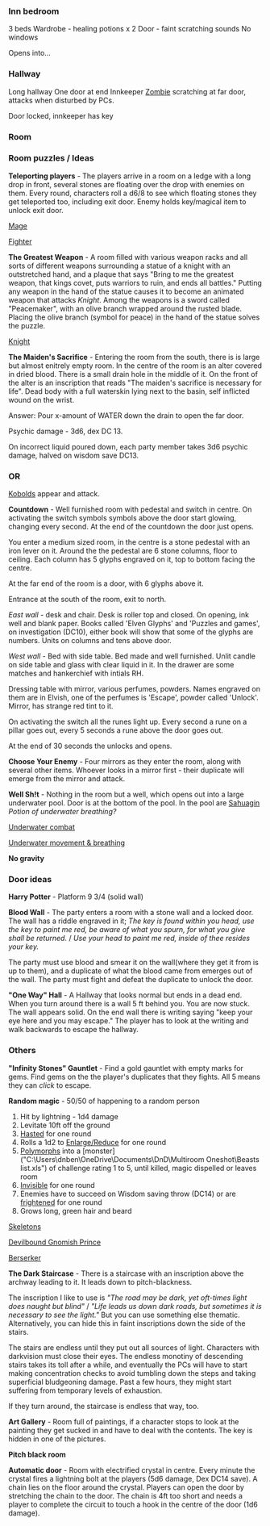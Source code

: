 ### Inn bedroom

3 beds
Wardrobe -  healing potions x 2
Door - faint scratching sounds
No windows

Opens into...

### Hallway

Long hallway
One door at end
Innkeeper [Zombie](https://roll20.net/compendium/dnd5e/Zombie#content) scratching at far door, attacks when disturbed by PCs.

Door locked, innkeeper has key

### Room

### Room puzzles / Ideas

**Teleporting players** -  The players arrive in a room on a ledge with a long drop in front, several stones are floating over the drop with enemies on them.  Every round, characters roll a d6/8 to see which floating stones they get teleported too, including exit door.  Enemy holds key/magical item to unlock exit door.

[Mage](https://www.dndbeyond.com/profile/DaviusIronfist/characters/35249763)

[Fighter](https://www.dndbeyond.com/profile/DaviusIronfist/characters/32136304)

**The Greatest Weapon** - A room filled with various weapon racks and all sorts of different weapons surrounding a statue of a knight with an outstretched hand, and a plaque that says "Bring to me the greatest weapon, that kings covet, puts warriors to ruin, and ends all battles." Putting any weapon in the hand of the statue causes it to become an animated weapon that attacks *Knight*. Among the weapons is a sword called "Peacemaker", with an olive branch wrapped around the rusted blade. Placing the olive branch (symbol for peace) in the hand of the statue solves the puzzle.

[Knight](https://roll20.net/compendium/dnd5e/Knight#content)

**The Maiden's Sacrifice** - Entering the room from the south, there is is large but almost enitrely empty room.  In the centre of the room is an alter covered in dried blood. There is a small drain hole in the middle of it. On the front of the alter is an inscription that reads "The maiden's sacrifice is necessary for life".  Dead body with a full waterskin lying next to the basin, self inflicted wound on the wrist.

Answer: Pour x-amount of WATER down the drain to open the far door.

Psychic damage - 3d6, dex DC 13.

On incorrect liquid poured down, each party member takes 3d6 psychic damage, halved on wisdom save DC13.

### OR

[Kobolds](https://roll20.net/compendium/dnd5e/Kobold#content) appear and attack.

**Countdown** - Well furnished room with pedestal and switch in centre.  On activating the switch symbols symbols above the door start glowing, changing every second.  At the end of the countdown the door just opens.

You enter a medium sized room, in the centre is a stone pedestal with an iron lever on it.  Around the the pedestal are 6 stone columns, floor to ceiling. Each column has 5 glyphs engraved on it, top to bottom facing the centre.

At the far end of the room is a door, with 6 glyphs above it.

Entrance at the south of the room, exit to north.

*East wall* - desk and chair.  Desk is roller top and closed.  On opening, ink well and blank paper.  Books called 'Elven Glyphs' and 'Puzzles and games', on investigation (DC10), either book will show that some of the glyphs are numbers.  Units on columns and tens above door.

*West wall* - Bed with side table.  Bed made and well furnished.  Unlit candle on side table and glass with clear liquid in it.  In the drawer are some matches and hankerchief with intials RH.

Dressing table with mirror, various perfumes, powders.  Names engraved on them are in Elvish, one of the perfumes is 'Escape', powder called 'Unlock'.  Mirror, has strange red tint to it.

On activating the switch all the runes light up.  Every second a rune on a pillar goes out, every 5 seconds a rune above the door goes out.

At the end of 30 seconds the unlocks and opens.

**Choose Your Enemy** - Four mirrors as they enter the room, along with several other items.  Whoever looks in a mirror first - their duplicate will emerge from the mirror and attack.

**Well Sh!t** - Nothing in the room but a well, which opens out into a large underwater pool.  Door is at the bottom of the pool.  In the pool are [Sahuagin](https://roll20.net/compendium/dnd5e/Sahuagin#content)
*Potion of underwater breathing?*

[Underwater combat](https://dnd5e.info/combat/underwater-combat/)

[Underwater movement & breathing](https://olddungeonmaster.com/2015/05/03/dd-5e-drowning/)

**No gravity**

### Door ideas

**Harry Potter** - Platform 9 3/4 (solid wall)

**Blood Wall** - The party enters a room with a stone wall and a locked door. The wall has a riddle engraved in it; *The key is found within you head, use the key to paint me red, be aware of what you spurn, for what you give shall be returned.* / *Use your head to paint me red, inside of thee resides your key.* 

The party must use blood and smear it on the wall(where they get it from is up to them), and a duplicate of what the blood came from emerges out of the wall. The party must fight and defeat the duplicate to unlock the door.

**"One Way" Hall** - A Hallway that looks normal but ends in a dead end. When you turn around there is a wall 5 ft behind you. You are now stuck. The wall appears solid. On the end wall there is writing saying "keep your eye here and you may escape." The player has to look at the writing and walk backwards to escape the hallway.

### Others

**"Infinity Stones" Gauntlet** - Find a gold gauntlet with empty marks for gems.  Find gems on the the player's duplicates that they fights.  All 5 means they can *click* to escape.

**Random magic** - 50/50 of happening to a random person

1. Hit by lightning - 1d4 damage
2. Levitate 10ft off the ground
3. [Hasted](https://roll20.net/compendium/dnd5e/Haste#content) for one round
4. Rolls a 1d2 to [Enlarge/Reduce](https://roll20.net/compendium/dnd5e/Enlarge%20Reduce#content) for one round
5. [Polymorphs](https://roll20.net/compendium/dnd5e/Polymorph#content) into a [monster]("C:\Users\dnben\OneDrive\Documents\DnD\Multiroom Oneshot\Beasts list.xls") of challenge rating 1 to 5, until killed, magic dispelled or leaves room
6. [Invisible](https://roll20.net/compendium/dnd5e/Conditions#content) for one round
7. Enemies have to succeed on Wisdom saving throw (DC14) or are [frightened](https://roll20.net/compendium/dnd5e/Conditions#content) for one round
8. Grows long, green hair and beard

[Skeletons](https://roll20.net/compendium/dnd5e/Skeleton#content)

[Devilbound Gnomish Prince](https://www.5esrd.com/gamemastering/monsters-foes/npc/spellcasters/devilbound-gnomish-prince-3pp/)

[Berserker](https://www.dndbeyond.com/monsters/berserker)


**The Dark Staircase** - There is a staircase with an inscription above the archway leading to it. It leads down to pitch-blackness.

The inscription I like to use is *"The road may be dark, yet oft-times light does naught but blind"* / *"Life leads us down dark roads, but sometimes it is necessary to see the light."* But you can use something else thematic. Alternatively, you can hide this in faint inscriptions down the side of the stairs.

The stairs are endless until they put out all sources of light. Characters with darkvision must close their eyes. The endless monotiny of descending stairs takes its toll after a while, and eventually the PCs will have to start making concentration checks to avoid tumbling down the steps and taking superficial bludgeoning damage. Past a few hours, they might start suffering from temporary levels of exhaustion.

If they turn around, the staircase is endless that way, too.

**Art Gallery** - Room full of paintings, if a character stops to look at the painting they get sucked in and have to deal with the contents.  The key is hidden in one of the pictures.

**Pitch black room**

**Automatic door** - Room with electrified crystal in centre.  Every minute the crystal fires a lightning bolt at the players (5d6 damage, Dex DC14 save).  A chain lies on the floor around the crystal.  Players can open the door by stretching the chain to the door.  The chain is 4ft too short and needs a player to complete the circuit to touch a hook in the centre of the door (1d6 damage).